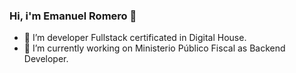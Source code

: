 ### Hi, i'm Emanuel Romero 👋

- 🌱 I’m developer Fullstack certificated in Digital House.
- 🔭 I’m currently working on Ministerio Público Fiscal as Backend Developer.
<!--
**ema14bdt/ema14bdt** is a ✨ _special_ ✨ repository because its `README.md` (this file) appears on your GitHub profile.
- 👯 I’m looking to collaborate on ...
- 🤔 I’m looking for help with ...
- 💬 Ask me about ...
- 📫 How to reach me: ...
- 😄 Pronouns: ...
- ⚡ Fun fact: ...
Here are some ideas to get you started:
-->


